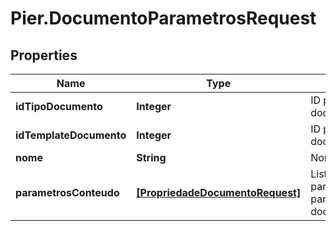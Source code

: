 # Pier.DocumentoParametrosRequest

## Properties
Name | Type | Description | Notes
------------ | ------------- | ------------- | -------------
**idTipoDocumento** | **Integer** | ID para o tipo de documento. | [optional] 
**idTemplateDocumento** | **Integer** | ID para o template do documento. | [optional] 
**nome** | **String** | Nome para o arquivo. | [optional] 
**parametrosConteudo** | [**[PropriedadeDocumentoRequest]**](PropriedadeDocumentoRequest.md) | Lista de par\u00C3\u00A2metros para montagem do documento. | [optional] 


